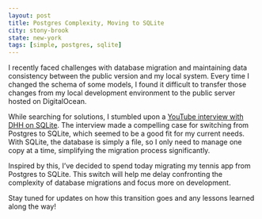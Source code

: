 ```yaml
---
layout: post
title: Postgres Complexity, Moving to SQLite
city: stony-brook 
state: new-york 
tags: [simple, postgres, sqlite]
---
```

I recently faced challenges with database migration and maintaining data consistency between the public version and my local system. Every time I changed the schema of some models, I found it difficult to transfer those changes from my local development environment to the public server hosted on DigitalOcean.

While searching for solutions, I stumbled upon a [YouTube interview with DHH on SQLite](https://www.youtube.com/watch?v=0rlATWBNvMw). The interview made a compelling case for switching from Postgres to SQLite, which seemed to be a good fit for my current needs. With SQLite, the database is simply a file, so I only need to manage one copy at a time, simplifying the migration process significantly.

Inspired by this, I’ve decided to spend today migrating my tennis app from Postgres to SQLite. This switch will help me delay confronting the complexity of database migrations and focus more on development.

Stay tuned for updates on how this transition goes and any lessons learned along the way!